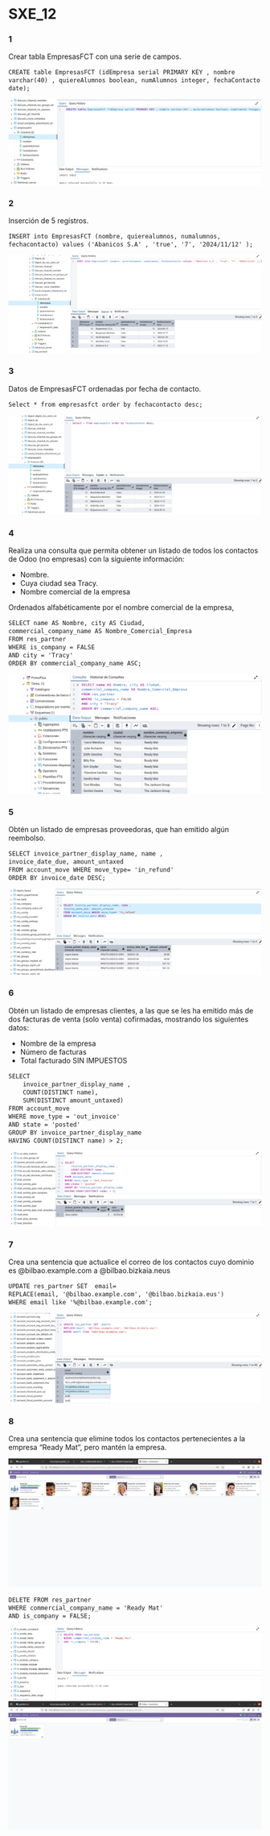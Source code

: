 # SXE_12

### 1 

Crear tabla EmpresasFCT con una serie de campos.

```
CREATE table EmpresasFCT (idEmpresa serial PRIMARY KEY , nombre varchar(40) , quiereAlumnos boolean, numAlumnos integer, fechaContacto date);
```
![](https://github.com/VictorQuinoa/SXE_12/blob/main/1_12.png?raw=true)

### 2 

Inserción de 5 registros.

```
INSERT into EmpresasFCT (nombre, quierealumnos, numalumnos, fechacontacto) values ('Abanicos S.A' , 'true', '7', '2024/11/12' ); 
```

![](https://github.com/VictorQuinoa/SXE_12/blob/main/2.png?raw=true)

### 3 

Datos de EmpresasFCT ordenadas por fecha de contacto.

```
Select * from empresasfct order by fechacontacto desc;
```

![](https://github.com/VictorQuinoa/SXE_12/blob/main/3_12.png?raw=true)

### 4

Realiza una consulta que permita obtener un listado de todos los contactos de
Odoo (no empresas) con la siguiente información:

- Nombre.
- Cuya ciudad sea Tracy.
- Nombre comercial de la empresa
  
Ordenados alfabéticamente por el nombre comercial de la empresa,

```
SELECT name AS Nombre, city AS Ciudad, 
commercial_company_name AS Nombre_Comercial_Empresa
FROM res_partner 
WHERE is_company = FALSE 
AND city = 'Tracy'
ORDER BY commercial_company_name ASC;
```

![](https://github.com/VictorQuinoa/SXE_12/blob/main/4.png?raw=true)

### 5

Obtén un listado de empresas proveedoras, que han emitido algún reembolso.

```
SELECT invoice_partner_display_name, name ,
invoice_date_due, amount_untaxed 
FROM account_move WHERE move_type= 'in_refund'
ORDER BY invoice_date DESC;
```

![](https://github.com/VictorQuinoa/SXE_12/blob/main/5.png?raw=true)

### 6 
Obtén un listado de empresas clientes, a las que se les ha emitido más de dos facturas de venta (solo venta) cofirmadas, mostrando los siguientes datos:

- Nombre de la empresa
- Número de facturas
- Total facturado SIN IMPUESTOS

```
SELECT 
    invoice_partner_display_name ,
    COUNT(DISTINCT name),
    SUM(DISTINCT amount_untaxed) 
FROM account_move 
WHERE move_type = 'out_invoice'  
AND state = 'posted'
GROUP BY invoice_partner_display_name
HAVING COUNT(DISTINCT name) > 2;
```
![](https://github.com/VictorQuinoa/SXE_12/blob/main/6.png?raw=true)

### 7 

Crea una sentencia que actualice el correo de los contactos cuyo dominio es @bilbao.example.com a @bilbao.bizkaia.neus

```
UPDATE res_partner SET  email= 
REPLACE(email, '@bilbao.example.com', '@bilbao.bizkaia.eus')   
WHERE email like '%@bilbao.example.com';
```

![](https://github.com/VictorQuinoa/SXE_12/blob/main/7.png?raw=true)

### 8

Crea una sentencia que elimine todos los contactos pertenecientes a la empresa “Ready Mat”, pero mantén la empresa.


![](https://github.com/VictorQuinoa/SXE_12/blob/main/READYMAT%20antes.png?raw=true)

```
DELETE FROM res_partner
WHERE commercial_company_name = 'Ready Mat' 
AND is_company = FALSE;
```

![](https://github.com/VictorQuinoa/SXE_12/blob/main/8.png?raw=true)
![](https://github.com/VictorQuinoa/SXE_12/blob/main/Despues.png?raw=true)
